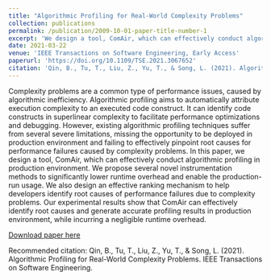 ```yaml
---
title: "Algorithmic Profiling for Real-World Complexity Problems"
collection: publications
permalink: /publication/2009-10-01-paper-title-number-1
excerpt: 'We design a tool, ComAir, which can effectively conduct algorithmic profiling in production environment.'
date: 2021-03-22
venue: 'IEEE Transactions on Software Engineering, Early Access'
paperurl: 'https://doi.org/10.1109/TSE.2021.3067652'
citation: 'Qin, B., Tu, T., Liu, Z., Yu, T., & Song, L. (2021). Algorithmic Profiling for Real-World Complexity Problems. IEEE Transactions on Software Engineering.'
---
```

Complexity problems are a common type of performance issues, caused by algorithmic inefficiency. Algorithmic profiling aims to automatically attribute execution complexity to an executed code construct. It can identify code constructs in superlinear complexity to facilitate performance optimizations and debugging. However, existing algorithmic profiling techniques suffer from several severe limitations, missing the opportunity to be deployed in production environment and failing to effectively pinpoint root causes for performance failures caused by complexity problems. In this paper, we design a tool, ComAir, which can effectively conduct algorithmic profiling in production environment. We propose several novel instrumentation methods to significantly lower runtime overhead and enable the production-run usage. We also design an effective ranking mechanism to help developers identify root causes of performance failures due to complexity problems. Our experimental results show that ComAir can effectively identify root causes and generate accurate profiling results in production environment, while incurring a negligible runtime overhead.

[Download paper here](https://doi.org/10.1109/TSE.2021.3067652)

Recommended citation: Qin, B., Tu, T., Liu, Z., Yu, T., & Song, L. (2021). Algorithmic Profiling for Real-World Complexity Problems. IEEE Transactions on Software Engineering.